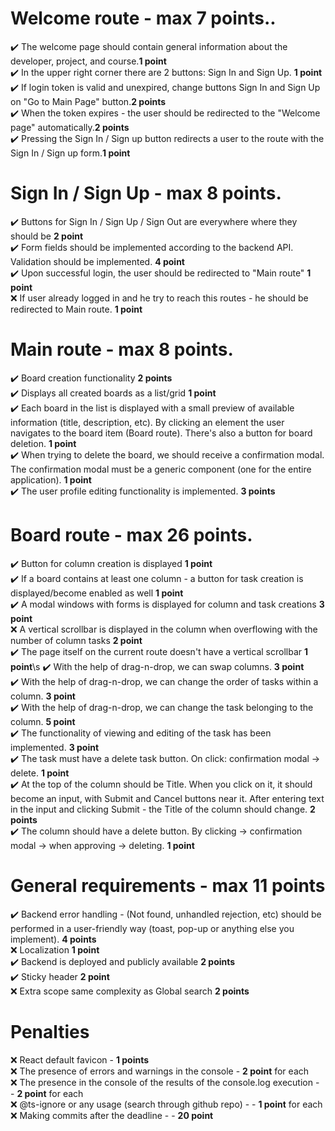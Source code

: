   # Welcome route - max 7 points..
  ✔️ The welcome page should contain general information about the developer, project, and course.**1 point** \
  ✔️ In the upper right corner there are 2 buttons: Sign In and Sign Up. **1 point** \
  ✔️ If login token is valid and unexpired, change buttons Sign In and Sign Up on "Go to Main Page" button.**2 points** \
  ✔️ When the token expires - the user should be redirected to the "Welcome page" automatically.**2 points** \
  ✔️ Pressing the Sign In / Sign up button redirects a user to the route with the Sign In / Sign up form.**1 point**

 # Sign In / Sign Up - max 8 points.
  ✔️ Buttons for Sign In / Sign Up / Sign Out are everywhere where they should be **2 point** \
  ✔️ Form fields should be implemented according to the backend API. Validation should be implemented. **4 point** \
  ✔️ Upon successful login, the user should be redirected to "Main route" **1 point** \
  ❌ If user already logged in and he try to reach this routes - he should be redirected to Main route. **1 point**
# Main route - max 8 points.
  ✔️ Board creation functionality **2 points** \
  ✔️ Displays all created boards as a list/grid **1 point** \
  ✔️ Each board in the list is displayed with a small preview of available information (title, description, etc). By clicking an element the user navigates to the board item (Board route). There's also a button for board deletion. **1 point** \
  ✔️ When trying to delete the board, we should receive a confirmation modal. The confirmation modal must be a generic component (one for the entire application). **1 point** \
  ✔️ The user profile editing functionality is implemented. **3 points**
# Board route - max 26 points.
  ✔️ Button for column creation is displayed **1 point**\
  ✔️ If a board contains at least one column - a button for task creation is displayed/become enabled as well **1 point** \
  ✔️ A modal windows with forms is displayed for column and task creations **3 point**\
  ❌ A vertical scrollbar is displayed in the column when overflowing with the number of column tasks **2 point**\
  ✔️ The page itself on the current route doesn't have a vertical scrollbar **1 point**\s
  ✔️ With the help of drag-n-drop, we can swap columns. **3 point**\
  ✔️ With the help of drag-n-drop, we can change the order of tasks within a column. **3 point**\
  ✔️ With the help of drag-n-drop, we can change the task belonging to the column. **5 point**\
  ✔️ The functionality of viewing and editing of the task has been implemented. **3 point**\
  ✔️ The task must have a delete task button. On click: confirmation modal -> delete. **1 point** \
  ✔️ At the top of the column should be Title. When you click on it, it should become an input, with Submit and Cancel buttons near it. After entering text in the input and clicking Submit - the Title of the column should change. **2 points** \
  ✔️ The column should have a delete button. By clicking -> confirmation modal -> when approving -> deleting. **1 point**
 # General requirements - max 11 points
  ✔️ Backend error handling - (Not found, unhandled rejection, etc) should be performed in a user-friendly way (toast, pop-up or anything else you implement). **4 points**\
  ❌ Localization **1 point**\
  ✔️ Backend is deployed and publicly available **2 points** \
  ✔️ Sticky header **2 point** \
  ❌ Extra scope same complexity as Global search **2 points**
 # Penalties
  ❌ React default favicon - **1 points**\
  ❌ The presence of errors and warnings in the console - **2 point** for each \
  ❌ The presence in the console of the results of the console.log execution - - **2 point** for each \
  ❌ @ts-ignore or any usage (search through github repo) - - **1 point** for each \
  ❌ Making commits after the deadline - - **20 point**
